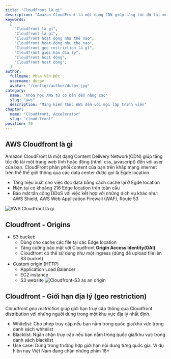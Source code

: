 ```yaml
---
title: "Cloudfront là gì"
description: "Amazon CloudFront là một dạng CDN giúp tăng tốc độ tải một trang web tĩnh hoặc động đến với user của bạn. CloudFront phân phối content của bạn trên khắp mạng internet trên thế thế giới thông qua các data center được gọi là Egde location."
keywords:
  [
    "Cloudfront la gi",
    "Cloudfront là gì",
    "Cloudfront hoạt động như thế nào",
    "Cloudfront hoat dong nhu the nao",
    "Cloudfront geo restriction là gì",
    "Cloudfront giới hạn địa lý",
    "Cloudfront hoạt động",
    "Cloudfront hoat dong",
  ]
author:
  fullname: Phan Văn Đức
  username: ducpv
  avatar: "/configs/author/ducpv.jpg"
category:
  name: "Khóa học AWS từ cơ bản đến nâng cao"
  slug: "aws"
  description: "Mang kiến thức AWS đến với mọi lập trình viên"
chapter:
  name: "Cloudfront, Accelerator"
  slug: "cloud-front"
position: 70
---
```


## AWS Cloudfront là gì

Amazon CloudFront là một dạng Content Delivery Network(CDN) giúp tăng tốc độ tải một trang web tĩnh hoặc động (html, css, javascript) đến với user của bạn. CloudFront phân phối content của bạn trên khắp mạng internet trên thế thế giới thông qua các data center được gọi là Egde location.

- Tăng hiệu xuất cho việc đọc data bằng cách cache lại ở Egde location
- Hiện tại có khoảng 216 Edge location trên toàn cầu
- Bảo mật tấn công DDoS với việc kết hợp với những dịch vụ khác như: AWS Shield, AWS Web Application Firewall (WAF), Route 53

![AWS Cloudfront là gì](https://images.viblo.asia/b039a4e3-ce07-4dda-8896-2220fdfcf2f0.png)

## Cloudfront - Origins

- S3 bucket:
  - Dùng cho cache các file tại các Edge location
  - Tăng cường bảo mật với Cloudfront **Origin Access Identity(OAI)**
  - Cloudfront có thể sử dụng như một ingress (dùng để upload file lên S3 bucket)
- Custom origin (HTTP)
  - Application Load Balancer
  - EC2 instance
  - S3 website ![Cloudfront-S3 as an origin](https://user-images.githubusercontent.com/29729545/152686502-58ce75ad-3018-4eac-842a-bb039aea1c66.png)

## Cloudfront - Giới hạn địa lý (geo restriction)

Cloudfront _geo restriction_ giúp giới hạn truy cập thông qua Cloudfront distribution với nhứng người dùng trong một khu vực địa lý nhất định.

- Whitelist: Cho phép truy cập nếu bạn nằm trong quốc gia/khu vực trong danh sách whitelist
- Blacklist: Ngăn chặn truy cập nếu bạn nằm trong quốc gia/khu vực trong danh sách blacklist
- Use case: Dùng trong trường hợp giới hạn nội dung từng quốc gia. Ví dụ hiện nay Việt Nam đang chặn những phim 18+
